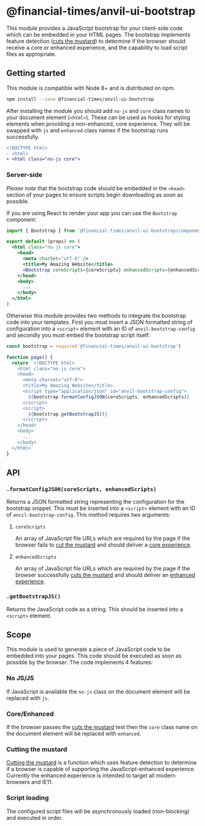 # @financial-times/anvil-ui-bootstrap

This module provides a JavaScript bootstrap for your client-side code which can be embedded in your HTML pages. The bootstrap implements feature detection ([cuts the mustard](#cutting-the-mustard)) to determine if the browser should receive a core or enhanced experience, and the capability to load script files as appropriate.


## Getting started

This module is compatible with Node 8+ and is distributed on npm.

```sh
npm install --save @financial-times/anvil-ui-bootstrap
```

After installing the module you should add `no-js` and `core` class names to your document element (`<html>`). These can be used as hooks for styling elements when providing a non-enhanced, core experience. They will be swapped with `js` and `enhanced` class names if the bootstrap runs successfully.

```diff
<!DOCTYPE html>
- <html>
+ <html class="no-js core">
```

### Server-side

_Please note_ that the bootstrap code should be embedded in the `<head>` section of your pages to ensure scripts begin downloading as soon as possible.

If you are using React to render your app you can use the `Bootstrap` component:

```jsx
import { Bootstrap } from '@financial-times/anvil-ui-bootstrap/component'

export default (props) => (
  <html class="no-js core">
    <head>
      <meta charSet="utf-8" />
      <title>My Amazing Website</title>
      <Bootstrap coreScripts={coreScripts} enhancedScripts={enhancedScripts} />
    </head>
    <body>
      ...
    </body>
  </html>
)
```

Otherwise this module provides two methods to integrate the bootstrap code into your templates. First you must insert a JSON formatted string of configuration into a `<script>` element with an ID of `anvil-bootstrap-config` and secondly you must embed the bootstrap script itself:

```js
const bootstrap = require('@financial-times/anvil-ui-bootstrap')

function page() {
  return `<!DOCTYPE html>
    <html class="no-js core">
    <head>
      <meta charset="utf-8">
      <title>My Amazing Website</title>
      <script type="application/json" id="anvil-bootstrap-config">
        ${bootstrap.formatConfigJSON(coreScripts, enhancedScripts)}
      </script>
      <script>
        ${bootstrap.getBootstrapJS()}
      </script>
    </head>
    <body>
      ...
    </body>
  </html>`
}
```


## API

### `.formatConfigJSON(coreScripts, enhancedScripts)`

Returns a JSON formatted string representing the configuration for the bootstrap snippet. This must be inserted into a `<script>` element with an ID of `anvil-bootstrap-config`. This method requires two arguments:

1. `coreScripts`

    An array of JavaScript file URLs which are required by the page if the browser fails to [cut the mustard](#cutting-the-mustard) and should deliver a [core experience](#core-enhanced).

2. `enhancedScripts`

    An array of JavaScript file URLs which are required by the page if the browser successfully [cuts the mustard](#cutting-the-mustard) and should deliver an [enhanced experience](#core-enhanced).

### `.getBootstrapJS()`

Returns the JavaScript code as a string. This should be inserted into a `<script>` element.


## Scope

This module is used to generate a piece of JavaScript code to be embedded into your pages. This code should be executed as soon as possible by the browser. The code implements 4 features:

### No JS/JS

If JavaScript is available the `no-js` class on the document element will be replaced with `js`.

### Core/Enhanced

If the browser passes the [cuts the mustard](#cutting-the-mustard) test then the `core` class name on the document element will be replaced with `enhanced`.

### Cutting the mustard

[Cutting the mustard] is a function which uses feature detection to determine if a browser is capable of supporting the JavaScript-enhanced experience. Currently the enhanced experience is intended to target all modern browsers and IE11.

[Cutting the mustard]: http://responsivenews.co.uk/post/18948466399/cutting-the-mustard

### Script loading

The configured script files will be asynchronously loaded (non-blocking) and executed in order.
